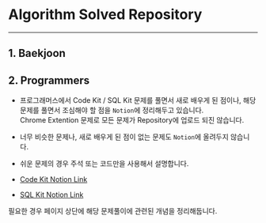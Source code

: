 # Algorithm Solved Repository

- - -

## 1. Baekjoon

## 2. Programmers

- 프로그래머스에서 Code Kit / SQL Kit 문제를 풀면서 새로 배우게 된 점이나, 해당 문제를 풀면서 조심해야 할 점을 `Notion`에 정리해두고 있습니다.    
Chrome Extention 문제로 모든 문제가 Repository에 업로드 되진 않습니다.    

- 너무 비슷한 문제나, 새로 배우게 된 점이 없는 문제도 `Notion`에 올려두지 않습니다.
- 쉬운 문제의 경우 주석 또는 코드만을 사용해서 설명합니다.

- [Code Kit Notion Link](https://2inlee.notion.site/CODE-KIT-668319e277974df88fe281022c61e3a3?pvs=4)
- [SQL Kit Notion Link](https://2inlee.notion.site/SQL-Kit-8620f69e05bb43c78521f50938b8f62a?pvs=4)


필요한 경우 페이지 상단에 해당 문제풀이에 관련된 개념을 정리해둡니다.
